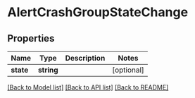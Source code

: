 # AlertCrashGroupStateChange

## Properties
Name | Type | Description | Notes
------------ | ------------- | ------------- | -------------
**state** | **string** |  | [optional] 

[[Back to Model list]](../README.md#documentation-for-models) [[Back to API list]](../README.md#documentation-for-api-endpoints) [[Back to README]](../README.md)

